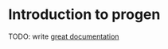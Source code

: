 # Introduction to progen

TODO: write [great documentation](http://jacobian.org/writing/what-to-write/)
